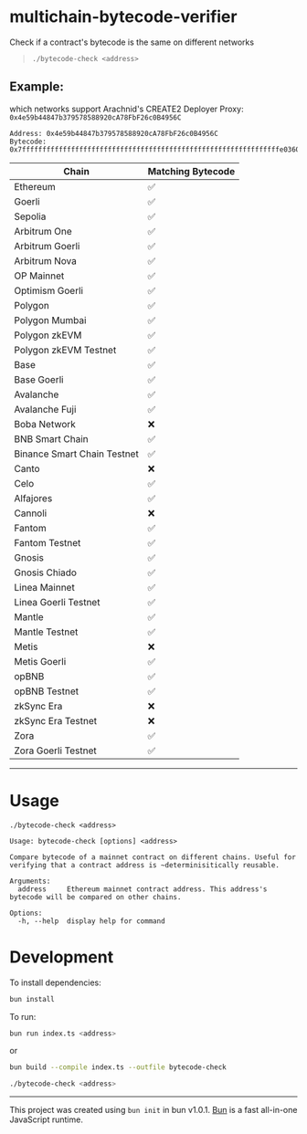 # multichain-bytecode-verifier

Check if a contract's bytecode is the same on different networks

> `./bytecode-check <address>`

## Example:

which networks support Arachnid's CREATE2 Deployer Proxy: `0x4e59b44847b379578588920cA78FbF26c0B4956C`

```
Address: 0x4e59b44847b379578588920cA78FbF26c0B4956C
Bytecode: 0x7fffffffffffffffffffffffffffffffffffffffffffffffffffffffffffffffe03601600081602082378035828234f58015156039578182fd5b8082525050506014600cf3
```

| Chain                       | Matching Bytecode |
| --------------------------- | ----------------- |
| Ethereum                    | ✅                |
| Goerli                      | ✅                |
| Sepolia                     | ✅                |
| Arbitrum One                | ✅                |
| Arbitrum Goerli             | ✅                |
| Arbitrum Nova               | ✅                |
| OP Mainnet                  | ✅                |
| Optimism Goerli             | ✅                |
| Polygon                     | ✅                |
| Polygon Mumbai              | ✅                |
| Polygon zkEVM               | ✅                |
| Polygon zkEVM Testnet       | ✅                |
| Base                        | ✅                |
| Base Goerli                 | ✅                |
| Avalanche                   | ✅                |
| Avalanche Fuji              | ✅                |
| Boba Network                | ❌                |
| BNB Smart Chain             | ✅                |
| Binance Smart Chain Testnet | ✅                |
| Canto                       | ❌                |
| Celo                        | ✅                |
| Alfajores                   | ✅                |
| Cannoli                     | ❌                |
| Fantom                      | ✅                |
| Fantom Testnet              | ✅                |
| Gnosis                      | ✅                |
| Gnosis Chiado               | ✅                |
| Linea Mainnet               | ✅                |
| Linea Goerli Testnet        | ✅                |
| Mantle                      | ✅                |
| Mantle Testnet              | ✅                |
| Metis                       | ❌                |
| Metis Goerli                | ✅                |
| opBNB                       | ✅                |
| opBNB Testnet               | ✅                |
| zkSync Era                  | ❌                |
| zkSync Era Testnet          | ❌                |
| Zora                        | ✅                |
| Zora Goerli Testnet         | ✅                |

---

# Usage

`./bytecode-check <address>`

```
Usage: bytecode-check [options] <address>

Compare bytecode of a mainnet contract on different chains. Useful for verifying that a contract address is ~determinisitically reusable.

Arguments:
  address     Ethereum mainnet contract address. This address's bytecode will be compared on other chains.

Options:
  -h, --help  display help for command
```

# Development

To install dependencies:

```bash
bun install
```

To run:

```bash
bun run index.ts <address>
```

or

```bash
bun build --compile index.ts --outfile bytecode-check

./bytecode-check <address>
```

---

This project was created using `bun init` in bun v1.0.1. [Bun](https://bun.sh) is a fast all-in-one JavaScript runtime.
